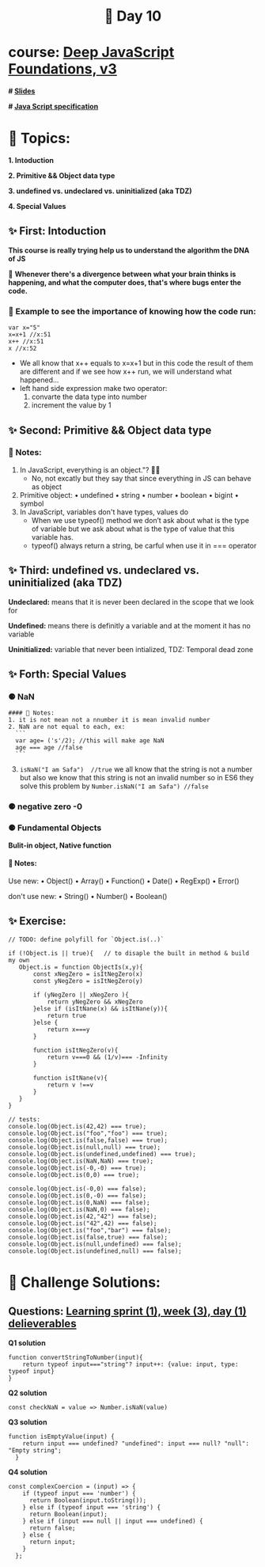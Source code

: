 <h1 align="center">🚀 Day 10 </h1>

 # course: [Deep JavaScript Foundations, v3](https://frontendmasters.com/courses/deep-javascript-v3/)
**# [Slides](https://static.frontendmasters.com/resources/2019-03-07-deep-javascript-v2/deep-js-foundations-v2.pdf)**

**# [Java Script specification](https://262.ecma-international.org/9.0/#Title)**

 # 🔎 Topics:
 **1. Intoduction**

 **2. Primitive && Object data type**

 **3. undefined vs. undeclared vs. uninitialized (aka TDZ)**

 **4. Special Values**

 ## ✨️ First: Intoduction
 **This course is really trying help us to understand the algorithm the DNA of JS**
 
 📌 **Whenever there's a divergence between what your brain thinks is happening, and what the computer does, that's where bugs enter the code.**

 ### 📝 Example to see the importance of knowing how the code run:
 ```
var x="5"
x=x+1 //x:51
x++ //x:51
x //x:52 
```
* We all know that x++ equals to x=x+1 but in this code the result of them are different and if we see how x++ run, we will understand what happened...
* left hand side expression make two operator:
    1. convarte the data type into number
    2. increment the value by 1


 ## ✨️ Second: Primitive && Object data type
  ### 📝 Notes:
  1. In JavaScript, everything is an object."? 💭🤔
      * No, not excatly but they say that since everything in JS can behave as object
  2. Primitive object:
      • undefined
      • string
      • number
      • boolean
      • bigint 
      • symbol
3. In JavaScript, variables don't have types, values do
     * When we use typeof() method we don’t ask about what is the type of variable but we ask about what is the type of value that this variable has.
     * typeof() always return a string, be carful when use it in === operator
  
 ## ✨️ Third: undefined vs. undeclared vs. uninitialized (aka TDZ)
 **Undeclared:** means that it is never been declared in the scope that we look for 
 
 **Undefined:** means there is definitly a variable and at the moment it has no variable 
 
 **Uninitialized:** variable that never been intialized, TDZ: Temporal dead zone 

  ## ✨️ Forth: Special Values 
  ### ⚈ NaN 
    #### 📝 Notes:
    1. it is not mean not a nnumber it is mean invalid number 
    2. NaN are not equal to each, ex: 
      ```
      var age= ('s'/2); //this will make age NaN
      age === age //false
      ```
   3. ```isNaN("I am Safa")  //true``` we all know that the string is not a number but also we know that this string is not an invalid number so in ES6 they solve this problem by ```Number.isNaN("I am Safa") //false```

 ### ⚈ negative zero -0

  ### ⚈ Fundamental Objects
  **Bulit-in object, Native function**
  #### 📝 Notes:
  Use new: 
  • Object()
  • Array()
  • Function()
  • Date()
  • RegExp()
  • Error()
  
  don't use new:
  • String()
  • Number()
  • Boolean()

 ## ✨️ Exercise:
 ```
// TODO: define polyfill for `Object.is(..)`

if (!Object.is || true){   // to disaple the built in method & build my own
    Object.is = function ObjectIs(x,y){
        const xNegZero = isItNegZero(x)
        const yNegZero = isItNegZero(y)

        if (yNegZero || xNegZero ){
            return yNegZero && xNegZero
        }else if (isItNane(x) && isItNane(y)){
            return true
        }else {
            return x===y
        }

        function isItNegZero(v){
            return v===0 && (1/v)=== -Infinity
        }

        function isItNane(v){
            return v !==v
        }
    }
} 

// tests:
console.log(Object.is(42,42) === true);
console.log(Object.is("foo","foo") === true);
console.log(Object.is(false,false) === true);
console.log(Object.is(null,null) === true);
console.log(Object.is(undefined,undefined) === true);
console.log(Object.is(NaN,NaN) === true);
console.log(Object.is(-0,-0) === true);
console.log(Object.is(0,0) === true);

console.log(Object.is(-0,0) === false);
console.log(Object.is(0,-0) === false);
console.log(Object.is(0,NaN) === false);
console.log(Object.is(NaN,0) === false);
console.log(Object.is(42,"42") === false);
console.log(Object.is("42",42) === false);
console.log(Object.is("foo","bar") === false);
console.log(Object.is(false,true) === false);
console.log(Object.is(null,undefined) === false);
console.log(Object.is(undefined,null) === false);
```
# 💪 Challenge Solutions:
## Questions: [Learning sprint (1), week (3), day (1) delieverables](https://github.com/orjwan-alrajaby/gsg-expressjs-backend-training-2023/blob/main/learning-sprint-1/week3-day1-tasks/tasks.md)

**Q1 solution**
```
function convertStringToNumber(input){
    return typeof input==="string"? input++: {value: input, type: typeof input} 
}
```

**Q2 solution**
```
const checkNaN = value => Number.isNaN(value)
```

**Q3 solution**
```
function isEmptyValue(input) {
    return input === undefined? "undefined": input === null? "null": "Empty string";
  }
```

**Q4 solution**
```
const complexCoercion = (input) => {
    if (typeof input === 'number') {
      return Boolean(input.toString());
    } else if (typeof input === 'string') {
      return Boolean(input);
    } else if (input === null || input === undefined) {
      return false;
    } else {
      return input;
    }
  };
```
